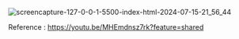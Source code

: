 ![screencapture-127-0-0-1-5500-index-html-2024-07-15-21_56_44](https://github.com/user-attachments/assets/f24377ce-4b96-4388-87ea-07c8130b571e)

Reference : https://youtu.be/MHEmdnsz7rk?feature=shared

